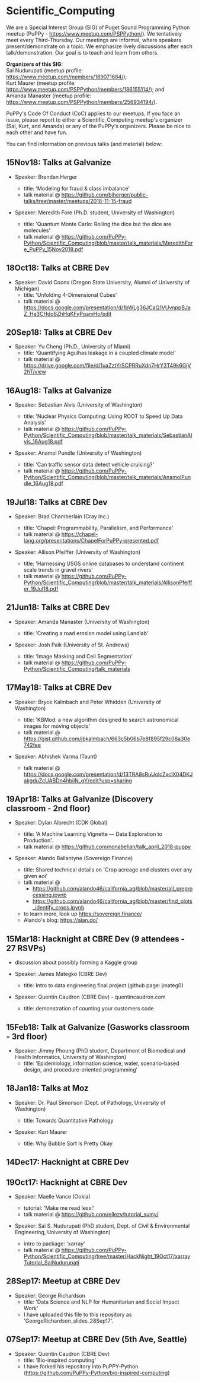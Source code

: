 # Scientific_Computing
We are a Special Interest Group (SIG) of Puget Sound Programming Python meetup (PuPPy - https://www.meetup.com/PSPPython/). We tentatively meet every Third-Thursday. Our meetings are informal, where speakers present/demonstrate on a topic. We emphasize lively discussions after each talk/demonstration. Our goal is to teach and learn from others.

**Organizers of this SIG:**<br>
Sai Nudurupati (meetup profile: https://www.meetup.com/members/189071684/); <br>
Kurt Maurer (meetup profile: https://www.meetup.com/PSPPython/members/186155114/); and <br>
Amanda Manaster (meetup profile: https://www.meetup.com/PSPPython/members/256934194/). <br>

PuPPy's Code Of Conduct (CoC) applies to our meetups. If you face an issue, please report to either a Scientific_Computing meetup's organizer (Sai, Kurt, and Amanda) or any of the PuPPy's organizers. Please be nice to each other and have fun.

You can find information on previous talks (and material) below:

## 15Nov18: Talks at Galvanize
   - Speaker: Brendan Herger
        - title: 'Modeling for fraud & class imbalance'
        - talk material  @ https://github.com/bjherger/public-talks/tree/master/meetups/2018-11-15-fraud
        
   - Speaker: Meredith Fore (Ph.D. student, University of Washington)<br>
        - title: 'Quantum Monte Carlo: Rolling the dice but the dice are molecules'<br>
        - talk material  @ https://github.com/PuPPy-Python/Scientific_Computing/blob/master/talk_materials/MeredithFore_PuPPy_15Nov2018.pdf



## 18Oct18: Talks at CBRE Dev
   - Speaker: David Coons (Oregon State University, Alumni of University of Michigan)
        - title: 'Unfolding 4-Dimensional Cubes'
        - talk material  @ https://docs.google.com/presentation/d/1bWLg36JCaQ1VUvnppBJaZ_He3CHdo6ZhHqKFyPqamHo/edit



## 20Sep18: Talks at CBRE Dev
   - Speaker: Yu Cheng (Ph.D., University of Miami)
        - title: 'Quantifying Agulhas leakage in a coupled climate model'
        - talk material  @ https://drive.google.com/file/d/1uaZztYrSCPRRuXdn7HrY3T49k6GjV2hT/view



## 16Aug18: Talks at Galvanize
   - Speaker: Sebastian Alvis (University of Washington)
        - title: 'Nuclear Physics Computing: Using ROOT to Speed Up Data Analysis'
        - talk material @ https://github.com/PuPPy-Python/Scientific_Computing/blob/master/talk_materials/SebastianAlvis_16Aug18.pdf

   - Speaker: Anamol Pundle (University of Washington)
        - title: 'Can traffic sensor data detect vehicle cruising?'
        - talk material @ https://github.com/PuPPy-Python/Scientific_Computing/blob/master/talk_materials/AnamolPundle_16Aug18.pdf



## 19Jul18: Talks at CBRE Dev
   - Speaker: Brad Chamberlain (Cray Inc.)
        - title: 'Chapel: Programmability, Parallelism, and Performance'
        - talk material @ https://chapel-lang.org/presentations/ChapelForPuPPy-presented.pdf

   - Speaker: Allison Pfeiffer (University of Washington)
        - title: 'Harnessing USGS online databases to understand continent scale trends in gravel rivers'
        - talk material @ https://github.com/PuPPy-Python/Scientific_Computing/blob/master/talk_materials/AllisonPfeiffer_19Jul18.pdf



## 21Jun18: Talks at CBRE Dev
   - Speaker: Amanda Manaster (University of Washington)
        - title: 'Creating a road erosion model using Landlab'

   - Speaker: Josh Paik (University of St. Andrews)
        - title: 'Image Masking and Cell Segmentation'
        - talk material @ https://github.com/PuPPy-Python/Scientific_Computing/talk_materials



## 17May18: Talks at CBRE Dev
   - Speaker: Bryce Kalmbach and Peter Whidden (University of Washington)
        - title: 'KBMod: a new algorithm designed to search astronomical images for moving objects'
        - talk material @ https://gist.github.com/jbkalmbach/663c5b06b7e8f895f29c08a30e742fee
   
   - Speaker: Abhishek Varma (Taunt)
        - talk material @ https://docs.google.com/presentation/d/13TRA8sRuUolcZxclX04DKJakgduZcUABDn4hbiiN_gY/edit?usp=sharing



## 19Apr18: Talks at Galvanize (Discovery classroom - 2nd floor)
   - Speaker: Dylan Albrecht (CDK Global)
        - title: 'A Machine Learning Vignette — Data Exploration to Production'.
        - talk material @ https://github.com/nonabelian/talk_april_2018-puppy
        
   - Speaker: Alando Ballantyne (Sovereign Finance)
        - title: Shared technical details on 'Crop acreage and clusters over any given aoi'
        - talk material @
             - https://github.com/alando46/california_ag/blob/master/all_preprocessing.ipynb
             - https://github.com/alando46/california_ag/blob/master/find_plots_identify_crops.ipynb
        - to learn more, look up https://sovereign.finance/
        - Alando's blog: https://alan.do/



## 15Mar18: Hacknight at CBRE Dev   (9 attendees - 27 RSVPs)
   - discussion about possibly forming a Kaggle group

   - Speaker: James Mategko (CBRE Dev)
        - title: Intro to data engineering final project (github page: jmateg0) 

   - Speaker: Quentin Caudron (CBRE Dev) - quentincaudron.com
        - title: demonstration of counting your customers code

 

## 15Feb18: Talk at Galvanize (Gasworks classroom - 3rd floor)
   - Speaker: Jimmy Phoung (PhD student, Department of Biomedical and Health Informatics, University of Washington)
        - title:  'Epidemiology, information science, water, scenario-based design, and procedure-oriented programming'



## 18Jan18: Talks at Moz
  - Speaker: Dr. Paul Simonson (Dept. of Pathology, University of Washington)
       - title: Towards Quantitative Pathology
      
  - Speaker: Kurt Maurer
       - title: Why Bubble Sort Is Pretty Okay



## 14Dec17: Hacknight at CBRE Dev



## 19Oct17: Hacknight at CBRE Dev
  - Speaker: Maelle Vance (Ookla)
       - tutorial: 'Make me read less!' 
       - talk material @ https://github.com/ellezv/tutorial_sumy/
  
  - Speaker: Sai S. Nudurupati (PhD student, Dept. of Civil & Environmental Engineering, University of Washington)
       - intro to package: 'xarray' 
       - talk material @ https://github.com/PuPPy-Python/Scientific_Computing/tree/master/HackNight_19Oct17/xarrayTutorial_SaiNudurupati



## 28Sep17: Meetup at CBRE Dev
  - Speaker: George Richardson
      - title: 'Data Science and NLP for Humanitarian and Social Impact Work'
      - I have uploaded this file to this repository as 'GeorgeRichardson_slides_28Sep17'.
   


## 07Sep17: Meetup at CBRE Dev (5th Ave, Seattle)
  - Speaker: Quentin Caudron (CBRE Dev)
      - title: 'Bio-inspired computing'
      - I have forked his repository into PuPPY-Python (https://github.com/PuPPy-Python/bio-inspired-computing)
